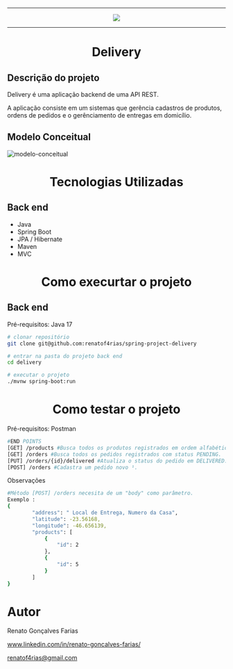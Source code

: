 <hr>
<p align="center">
   <img src="https://github.com/renatof4rias/spring-project-delivery/assets/123312837/b64b845a-2303-40c0-8c04-54dd6f9d203e" #vitrinedev/>
</p>
<hr>
<h1 align="center"> Delivery </h1>

## Descrição do projeto 

<p align="justify">
Delivery é uma aplicação backend de uma API REST.

A aplicação consiste em um sistemas que gerência cadastros de produtos, ordens de pedidos e o gerênciamento de entregas em domicílio.  
</p>

## Modelo Conceitual
![modelo-conceitual](https://github.com/renatof4rias/spring-project-delivery/assets/123312837/005911ef-8f9f-44bb-b43c-601780219b68)

<h1 align="center"> Tecnologias Utilizadas </h1>

## Back end

- Java 
- Spring Boot
- JPA / Hibernate
- Maven
- MVC
<h1 align="center"> Como execurtar o projeto </h1>

## Back end  
Pré-requisitos: Java 17

```bash
# clonar repositório
git clone git@github.com:renatof4rias/spring-project-delivery

# entrar na pasta do projeto back end
cd delivery

# executar o projeto
./mvnw spring-boot:run
```

<h1 align="center"> Como testar o projeto </h1>

Pré-requisitos: Postman

```bash
#END POINTS
[GET] /products #Busca todos os produtos registrados em ordem alfabética.
[GET] /orders #Busca todos os pedidos registrados com status PENDING.
[PUT] /orders/{id}/delivered #Atualiza o status do pedido em DELIVERED.
[POST] /orders #Cadastra um pedido novo ¹.
```
Observações 
```bash
#Método [POST] /orders necesita de um "body" como parâmetro.
Exemplo : 
{
        "address": " Local de Entrega, Numero da Casa",
        "latitude": -23.56168,
        "longitude": -46.656139,
        "products": [
            {
                "id": 2
            },
            {
                "id": 5
            }
        ]
}

```
# Autor
Renato Gonçalves Farias

www.linkedin.com/in/renato-goncalves-farias/

renatof4rias@gmail.com
